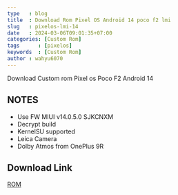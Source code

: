 ```yaml
---
type   : blog
title  : Download Rom Pixel OS Android 14 poco f2 lmi
slug   : pixelos-lmi-14
date   : 2024-03-06T09:01:35+07:00
categories: [Custom Rom]
tags      : [pixelos]
keywords  : [Custom Rom]
author : wahyu6070
---
```


Download Custom rom Pixel os Poco F2 Android 14

## NOTES
- Use FW MIUI v14.0.5.0 SJKCNXM
- Decrypt build
- KernelSU supported
- Leica Camera
- Dolby Atmos from OnePlus 9R


## Download Link 

[ROM](https://sourceforge.net/projects/zendroidbuild/files/Android_14/PixelOS_lmi-14.0-20240103-0903.zip/download)
